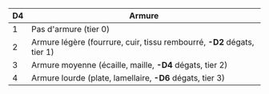 | D4  | Armure                                                                  |
| --- | ----------------------------------------------------------------------- |
| 1   | Pas d'armure (tier 0)                                                   |
| 2   | Armure légère (fourrure, cuir, tissu rembourré, **-D2** dégats, tier 1) |
| 3   | Armure moyenne (écaille, maille, **-D4** dégats, tier 2)                |
| 4   | Armure lourde (plate, lamellaire, **-D6** dégats, tier 3)               |

